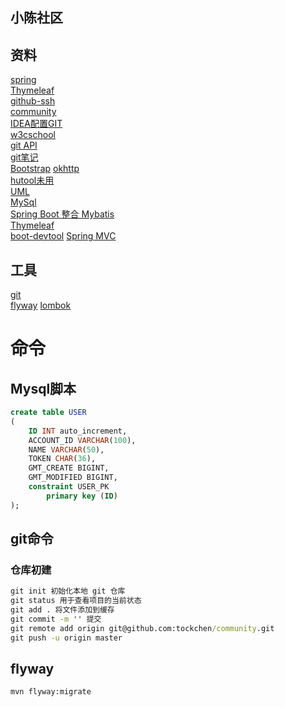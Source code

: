 ## 小陈社区

## 资料
[spring](https://spring.io/guides/)    
[Thymeleaf](https://spring.io/guides/gs/serving-web-content/)  
[github-ssh](https://help.github.com/en/github/authenticating-to-github/connecting-to-github-with-ssh)  
[community](https://github.com/tockchen/community/tree/6ed43775d08ec071d7e63ba4cbadba93bfbb9dc5)   
[IDEA配置GIT](https://blog.csdn.net/sundehui01/article/details/102567785)   
[w3cschool](https://www.w3cschool.cn/git/)  
[git API](https://developer.github.com/apps/)  
[git笔记](https://github.com/tockchen/notes/blob/master/git%E8%84%9A%E6%9C%AC.md)   
[Bootstrap](https://v4.bootcss.com/)
[okhttp](https://square.github.io/okhttp/)  
[hutool未用](https://hutool.cn/)  
[UML](https://mp.weixin.qq.com/s/KR2HCcCoIc-gSDLZ69azYw)   
[MySql](https://www.runoob.com/mysql/mysql-tutorial.html)  
[Spring Boot 整合 Mybatis](http://mybatis.org/spring-boot-starter/mybatis-spring-boot-autoconfigure/)      
[Thymeleaf](https://www.thymeleaf.org/doc/tutorials/3.0/usingthymeleaf.html)   
[boot-devtool](https://docs.spring.io/spring-boot/docs/2.2.5.RELEASE/reference/html/using-spring-boot.html#using-boot-devtools)
[Spring MVC](https://docs.spring.io/spring/docs/5.2.4.RELEASE/spring-framework-reference/web.html#mvc-config-interceptors)
## 工具
[git](https://git-scm.com/)   
[flyway](https://flywaydb.org/getstarted/why)
[lombok](https://projectlombok.org/features/all)
# 命令

## Mysql脚本
```sql
create table USER
(
	ID INT auto_increment,
	ACCOUNT_ID VARCHAR(100),
	NAME VARCHAR(50),
	TOKEN CHAR(36),
	GMT_CREATE BIGINT,
	GMT_MODIFIED BIGINT,
	constraint USER_PK
		primary key (ID)
);


```

## git命令
### 仓库初建
```cmd
git init 初始化本地 git 仓库
git status 用于查看项目的当前状态
git add . 将文件添加到缓存
git commit -m '' 提交
git remote add origin git@github.com:tockchen/community.git
git push -u origin master
```

## flyway
```bash
mvn flyway:migrate
```